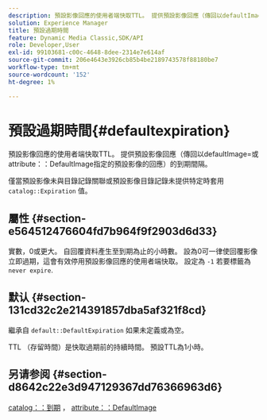 ```yaml
---
description: 預設影像回應的使用者端快取TTL。 提供預設影像回應（傳回以defaultImage=或屬性DefaultImage指定的預設影像的回應）的到期間隔。
solution: Experience Manager
title: 預設過期時間
feature: Dynamic Media Classic,SDK/API
role: Developer,User
exl-id: 99103681-c00c-4648-8dee-2314e7e614af
source-git-commit: 206e4643e3926cb85b4be2189743578f88180be7
workflow-type: tm+mt
source-wordcount: '152'
ht-degree: 1%

---
```


# 預設過期時間{#defaultexpiration}

預設影像回應的使用者端快取TTL。 提供預設影像回應（傳回以defaultImage=或attribute：：DefaultImage指定的預設影像的回應）的到期間隔。

僅當預設影像未與目錄記錄關聯或預設影像目錄記錄未提供特定時套用 `catalog::Expiration` 值。

## 屬性 {#section-e564512476604fd7b964f9f2903d6d33}

實數，0或更大。 自回覆資料產生至到期為止的小時數。 設為0可一律使回覆影像立即過期，這會有效停用預設影像回應的使用者端快取。 設定為 `-1` 若要標籤為 `never expire`.

## 默认 {#section-131cd32c2e214391857dba5af321f8cd}

繼承自 `default::DefaultExpiration` 如果未定義或為空。

TTL （存留時間）是快取過期前的持續時間。 預設TTL為1小時。

## 另请参阅 {#section-d8642c22e3d947129367dd76366963d6}

[catalog：：到期](../../../../../is-api/image-catalog/image-serving-api-ref/c-image-catalog-reference/c-image-svg-data-reference/c-svg-data-reference/r-expiration-svg.md#reference-a7afd668ecbb4d2da65d86259aa6a28a) ， [attribute：：DefaultImage](../../../../../is-api/image-catalog/image-serving-api-ref/c-image-catalog-reference/c-attributes-reference/r-is-cat-defaultimage.md#reference-8e9900e129f54ed68462a3c2fc3bc433)

